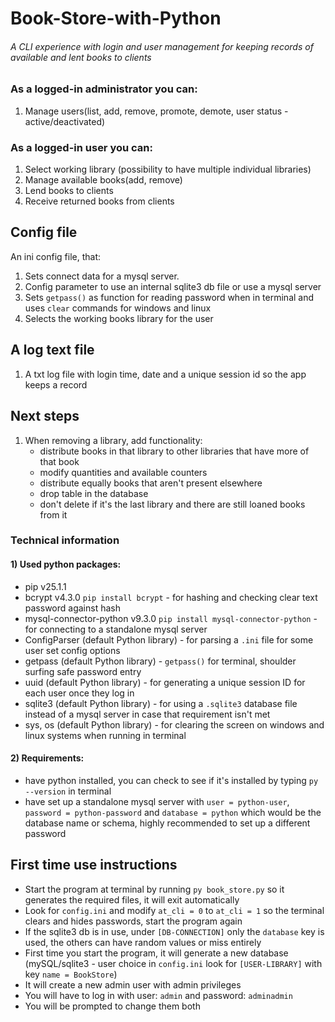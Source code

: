 # Book-Store-with-Python

###### A CLI experience with login and user management for keeping records of available and lent books to clients
### As a logged-in administrator you can:
1) Manage users(list, add, remove, promote, demote, user status - active/deactivated)
### As a logged-in user you can:
1) Select working library (possibility to have multiple individual libraries)
2) Manage available books(add, remove)
2) Lend books to clients
3) Receive returned books from clients

## Config file
An ini config file, that: 
1) Sets connect data for a mysql server.
2) Config parameter to use an internal sqlite3 db file or use a mysql server
3) Sets `getpass()` as function for reading password when in terminal 
and uses `clear` commands for windows and linux
4) Selects the working books library for the user

## A log text file
1) A txt log file with login time, date and a unique session id so the app keeps a record

## Next steps
1) When removing a library, add functionality:
   - distribute books in that library to other libraries that have more of that book
   - modify quantities and available counters 
   - distribute equally books that aren't present elsewhere
   - drop table in the database
   - don't delete if it's the last library and there are still loaned books from it 

### Technical information
#### 1) Used python packages:
   - pip v25.1.1
   - bcrypt v4.3.0 `pip install bcrypt` - for hashing and checking clear text password against hash
   - mysql-connector-python v9.3.0 `pip install mysql-connector-python` - for connecting to a standalone mysql server
   - ConfigParser (default Python library) - for parsing a `.ini` file for some user set config options
   - getpass (default Python library) - `getpass()` for terminal, shoulder surfing safe password entry
   - uuid (default Python library) - for generating a unique session ID for each user once they log in
   - sqlite3 (default Python library) - for using a `.sqlite3` database file instead of a mysql server in case that requirement isn't met
   - sys, os (default Python library) - for clearing the screen on windows and linux systems when running in terminal
#### 2) Requirements:
   - have python installed, you can check to see if it's installed by typing `py --version` in terminal
   - have set up a standalone mysql server with `user = python-user`, `password = python-password` 
     and `database = python` which would be the database name or schema, 
     highly recommended to set up a different password
 
## First time use instructions
- Start the program at terminal by running `py book_store.py` so it generates the required files, it will exit automatically
- Look for `config.ini` and modify `at_cli = 0` to `at_cli = 1` so the terminal clears and hides passwords, start the program again
- If the sqlite3 db is in use, under `[DB-CONNECTION]` only the `database` key is used, 
the others can have random values or miss entirely
- First time you start the program, it will generate a new database (mySQL/sqlite3 - 
user choice in `config.ini` look for `[USER-LIBRARY]` with key `name = BookStore`)
- It will create a new admin user with admin privileges
- You will have to log in with user: `admin` and password: `adminadmin`
- You will be prompted to change them both